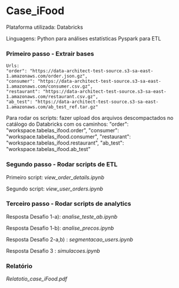 # Case_iFood
Plataforma utilizada: Databricks

Linguagens: Python para análises estatísticas
            Pyspark para ETL

### Primeiro passo - Extrair bases


    Urls:
    "order": "https://data-architect-test-source.s3-sa-east-1.amazonaws.com/order.json.gz",
    "consumer": "https://data-architect-test-source.s3-sa-east-1.amazonaws.com/consumer.csv.gz",
    "restaurant": "https://data-architect-test-source.s3-sa-east-1.amazonaws.com/restaurant.csv.gz",
    "ab_test": "https://data-architect-test-source.s3-sa-east-1.amazonaws.com/ab_test_ref.tar.gz"

Para rodar os scripts: fazer upload dos arquivos descompactados no catálogo do Databricks com os caminhos:
    "order": "workspace.tabelas_ifood.order",
    "consumer": "workspace.tabelas_ifood.consumer",
    "restaurant": "workspace.tabelas_ifood.restaurant",
    "ab_test": "workspace.tabelas_ifood.ab_test"

### Segundo passo - Rodar scripts de ETL

Primeiro script: *view_order_details.ipynb*

Segundo script: *view_user_orders.ipynb*

### Terceiro passo - Rodar scripts de analytics

Resposta Desafio 1-a): *analise_teste_ab.ipynb*

Resposta Desafio 1-b): *analise_precos.ipynb*

Resposta Desafio 2-a,b) : *segmentacao_users.ipynb*

Resposta Desafio 3 : *simulacoes.ipynb*

### Relatório
*Relatotio_case_iFood.pdf*




